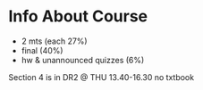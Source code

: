 # Info About Course

- 2 mts (each 27%)
- final (40%)
- hw & unannounced quizzes (6%)

Section 4 is in DR2 @ THU 13.40-16.30
no txtbook
